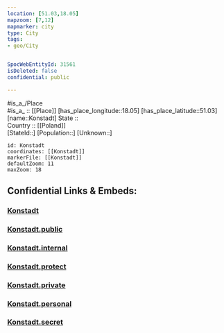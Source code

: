 ```yaml
---
location: [51.03,18.05] 
mapzoom: [7,12] 
mapmarker: city 
type: City
tags:
- geo/City


SpocWebEntityId: 31561
isDeleted: false
confidential: public

---
```

#is_a_/Place  
#is_a_ :: [[Place]] 
[has_place_longitude::18.05] 
[has_place_latitude::51.03] 
[name::Konstadt] 
State ::  
Country :: [[Poland]]  
[StateId::] 
[Population::] 
[Unknown::] 


```leaflet
id: Konstadt
coordinates: [[Konstadt]] 
markerFile: [[Konstadt]] 
defaultZoom: 11 
maxZoom: 18
```


## Confidential Links & Embeds: 

### [Konstadt](/_Standards/Earth/Continent/Europe/Europe~East/Poland/Provinces~Poland/Opole/City/Konstadt.md) 

### [Konstadt.public](/_public/Earth/Continent/Europe/Europe~East/Poland/Provinces~Poland/Opole/City/Konstadt.public.md) 

### [Konstadt.internal](/_internal/Earth/Continent/Europe/Europe~East/Poland/Provinces~Poland/Opole/City/Konstadt.internal.md) 

### [Konstadt.protect](/_protect/Earth/Continent/Europe/Europe~East/Poland/Provinces~Poland/Opole/City/Konstadt.protect.md) 

### [Konstadt.private](/_private/Earth/Continent/Europe/Europe~East/Poland/Provinces~Poland/Opole/City/Konstadt.private.md) 

### [Konstadt.personal](/_personal/Earth/Continent/Europe/Europe~East/Poland/Provinces~Poland/Opole/City/Konstadt.personal.md) 

### [Konstadt.secret](/_secret/Earth/Continent/Europe/Europe~East/Poland/Provinces~Poland/Opole/City/Konstadt.secret.md)


